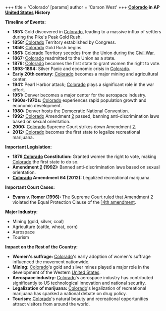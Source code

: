 +++
 title = 'Colorado'
[params]
	author = 'Carson West'
+++
**[Colorado](./../colorado/) in AP [United States](./../united-states/) History**

**Timeline of Events:**

* **1851:** Gold discovered in [Colorado](./../colorado/), leading to a massive influx of settlers during the Pike's Peak Gold Rush.
* **1858:** [Colorado](./../colorado/) Territory established by Congress.
* **1859:** [Colorado](./../colorado/) Gold Rush begins.
* **1861:** [Colorado](./../colorado/) Territory secedes from the Union during the [Civil War](./../civil-war/).
* **1867:** [Colorado](./../colorado/) readmitted to the Union as a state.
* **1876:** [Colorado](./../colorado/) becomes the first state to grant women the right to vote.
* **1893-1894:** Silver Panic and economic crisis in [Colorado](./../colorado/).
* **Early 20th century:** [Colorado](./../colorado/) becomes a major mining and agricultural center.
* **1941:** Pearl Harbor attack; [Colorado](./../colorado/) plays a significant role in the war effort.
* **1951:** Denver becomes a major center for the aerospace industry.
* **1960s-1970s:** [Colorado](./../colorado/) experiences rapid population growth and economic development.
* **1980:** Denver hosts the Democratic National Convention.
* **1992:** [Colorado](./../colorado/) Amendment [2](./../2/) passed, banning anti-discrimination laws based on sexual orientation.
* **2000:** [Colorado](./../colorado/) Supreme Court strikes down Amendment [2](./../2/).
* **2012:** [Colorado](./../colorado/) becomes the first state to legalize recreational marijuana.

**Important Legislation:**

* **1876 [Colorado](./../colorado/) Constitution:** Granted women the right to vote, making [Colorado](./../colorado/) the first state to do so.
* **Amendment [2](./../2/) (1992):** Banned anti-discrimination laws based on sexual orientation.
* **[Colorado](./../colorado/) Amendment 64 (2012):** Legalized recreational marijuana.

**Important Court Cases:**

* **Evans v. Romer (1996):** The Supreme Court ruled that Amendment [2](./../2/) violated the Equal Protection Clause of the [14th amendment](./../14th-amendment/).

**Major Industry:**

* Mining (gold, silver, coal)
* Agriculture (cattle, wheat, corn)
* Aerospace
* Tourism

**Impact on the Rest of the Country:**

* **Women's suffrage:** [Colorado](./../colorado/)'s early adoption of women's suffrage influenced the movement nationwide.
* **Mining:** [Colorado](./../colorado/)'s gold and silver mines played a major role in the development of the Western [United States](./../united-states/).
* **Aerospace industry:** [Colorado](./../colorado/)'s aerospace industry has contributed significantly to US technological innovation and national security.
* **Legalization of marijuana:** [Colorado](./../colorado/)'s legalization of recreational marijuana has sparked a national debate on drug policy.
* **Tourism:** [Colorado](./../colorado/)'s natural beauty and recreational opportunities attract visitors from around the world.